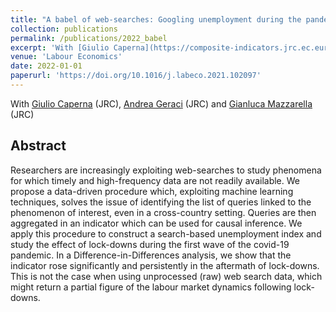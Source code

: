 ```yaml
---
title: "A babel of web-searches: Googling unemployment during the pandemic"
collection: publications
permalink: /publications/2022_babel
excerpt: 'With [Giulio Caperna](https://composite-indicators.jrc.ec.europa.eu/?q=giulio-caperna) (JRC), [Andrea Geraci](https://sites.google.com/view/andreageraci/home) (JRC) and [Gianluca Mazzarella](https://sites.google.com/view/gianlucamazzarella/home) (JRC)'
venue: 'Labour Economics'
date: 2022-01-01
paperurl: 'https://doi.org/10.1016/j.labeco.2021.102097'
---
```

With [Giulio Caperna](https://composite-indicators.jrc.ec.europa.eu/?q=giulio-caperna) (JRC), [Andrea Geraci](https://sites.google.com/view/andreageraci/home) (JRC) and [Gianluca Mazzarella](https://sites.google.com/view/gianlucamazzarella/home) (JRC)

Abstract 
-----
Researchers are increasingly exploiting web-searches to study phenomena for which timely and high-frequency data are not readily available. We propose a data-driven procedure which, exploiting machine learning techniques, solves the issue of identifying the list of queries linked to the phenomenon of interest, even in a cross-country setting. Queries are then aggregated in an indicator which can be used for causal inference. We apply this procedure to construct a search-based unemployment index and study the effect of lock-downs during the first wave of the covid-19 pandemic. In a Difference-in-Differences analysis, we show that the indicator rose significantly and persistently in the aftermath of lock-downs. This is not the case when using unprocessed (raw) web search data, which might return a partial figure of the labour market dynamics following lock-downs.


